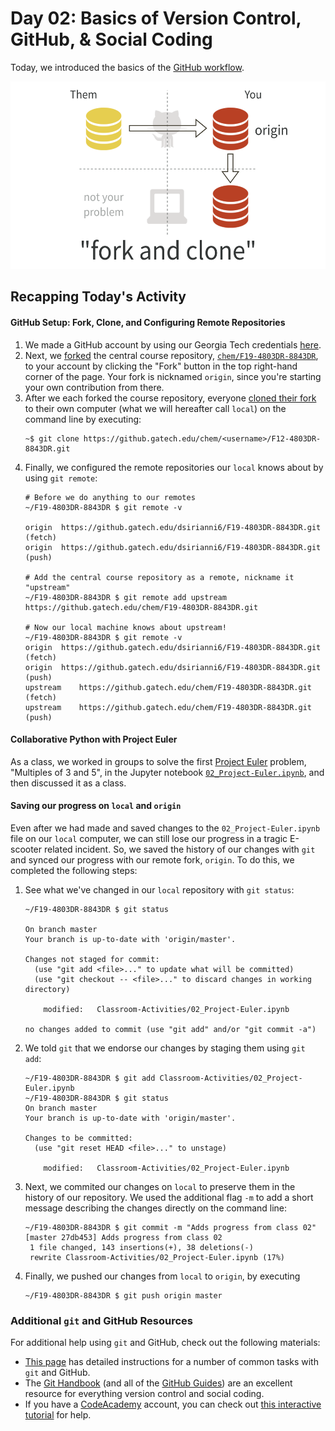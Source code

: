 Day 02: Basics of Version Control, GitHub, & Social Coding
==========================================================

Today, we introduced the basics of the [GitHub
workflow](https://guides.github.com/introduction/flow/).

<p align="center"
<br>
<img src="fork-and-clone-graphic.png" alt="ForkandClone" height=300> <br>
</p>

## Recapping Today's Activity

#### GitHub Setup: Fork, Clone, and Configuring Remote Repositories
1. We made a GitHub account by using our Georgia Tech credentials
[here](https://github.gatech.edu/).
2. Next, we [forked](https://guides.github.com/activities/forking/#fork) the
central course repository,
[`chem/F19-4803DR-8843DR`](https://github.gatech.edu/chem/F19-4803DR-8843DR),
to your account by clicking the "Fork" button in the top right-hand corner of
the page. Your fork is nicknamed `origin`, since you're starting your own
contribution from there.
3. After we each forked the course repository, everyone [cloned their
fork](https://guides.github.com/activities/forking/#clone) to their own
computer (what we will hereafter call `local`) on the command line by
executing:
    ```
    ~$ git clone https://github.gatech.edu/chem/<username>/F12-4803DR-8843DR.git
    ```
4. Finally, we configured the remote repositories our `local` knows about
by using `git remote`:
    ```
    # Before we do anything to our remotes
    ~/F19-4803DR-8843DR $ git remote -v
    
    origin	https://github.gatech.edu/dsirianni6/F19-4803DR-8843DR.git (fetch)
    origin	https://github.gatech.edu/dsirianni6/F19-4803DR-8843DR.git (push)
    
    # Add the central course repository as a remote, nickname it "upstream"
    ~/F19-4803DR-8843DR $ git remote add upstream https://github.gatech.edu/chem/F19-4803DR-8843DR.git
    
    # Now our local machine knows about upstream!
    ~/F19-4803DR-8843DR $ git remote -v
    origin	https://github.gatech.edu/dsirianni6/F19-4803DR-8843DR.git (fetch)
    origin	https://github.gatech.edu/dsirianni6/F19-4803DR-8843DR.git (push)
    upstream	https://github.gatech.edu/chem/F19-4803DR-8843DR.git (fetch)
    upstream	https://github.gatech.edu/chem/F19-4803DR-8843DR.git (push)
    ```

#### Collaborative Python with Project Euler

As a class, we worked in groups to solve the first [Project
Euler](https://projecteuler.net/problem=1) problem, "Multiples of 3 and 5", in
the Jupyter notebook
[`02_Project-Euler.ipynb`](../../Classroom-Actiities/02_Project-Euler.ipynb),
and then discussed it as a class.  

#### Saving our progress on `local` and `origin`

Even after we had made and saved changes to the `02_Project-Euler.ipynb`
file on our `local` computer, we can still lose our progress in a tragic E-scooter
related incident.  So, we saved the history of our changes with `git` and
synced our progress with our remote fork, `origin`.  To do this, we completed the
following steps:

1. See what we've changed in our `local` repository with `git status`:
    ```
    ~/F19-4803DR-8843DR $ git status
    
    On branch master
    Your branch is up-to-date with 'origin/master'.
    
    Changes not staged for commit:
      (use "git add <file>..." to update what will be committed)
      (use "git checkout -- <file>..." to discard changes in working directory)
    
    	modified:   Classroom-Activities/02_Project-Euler.ipynb
    
    no changes added to commit (use "git add" and/or "git commit -a")
    ```
2. We told `git` that we endorse our changes by staging them using `git add`:
    ```
    ~/F19-4803DR-8843DR $ git add Classroom-Activities/02_Project-Euler.ipynb
    ~/F19-4803DR-8843DR $ git status
    On branch master
    Your branch is up-to-date with 'origin/master'.
    
    Changes to be committed:
      (use "git reset HEAD <file>..." to unstage)
    
    	modified:   Classroom-Activities/02_Project-Euler.ipynb
    ```
3. Next, we commited our changes on `local` to preserve them in the history of
our repository.  We used the additional flag `-m` to add a short message
describing the changes directly on the command line:
    ```
    ~/F19-4803DR-8843DR $ git commit -m "Adds progress from class 02"
    [master 27db453] Adds progress from class 02
     1 file changed, 143 insertions(+), 38 deletions(-)
     rewrite Classroom-Activities/02_Project-Euler.ipynb (17%)
    ```
4. Finally, we pushed our changes from `local` to `origin`, by executing
    ```
    ~/F19-4803DR-8843DR $ git push origin master
    ```

### Additional `git` and GitHub Resources

For additional help using `git` and GitHub, check out the following materials:
- [This page](GitHubFlow.md) has detailed instructions for a number of common
tasks with `git` and GitHub.
- The [Git Handbook](https://guides.github.com/introduction/git-handbook/) (and
all of the [GitHub
Guides](https://guides.github.com/introduction/git-handbook/)) are an excellent
resource for everything version control and social coding.
- If you have a [CodeAcademy](https://www.codecademy.com/learn) account, you
can check out [this interactive
tutorial](https://www.codecademy.com/learn/learn-git) for help.


